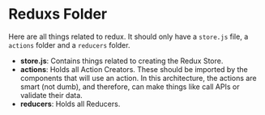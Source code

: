 # Reduxs Folder

Here are all things related to redux. It should only have a `store.js` file, a `actions` folder and a `reducers` folder.

- **store.js**: Contains things related to creating the Redux Store.
- **actions**: Holds all Action Creators. These should be imported by the components that will use an action. In this architecture, the actions are smart (not dumb), and therefore, can make things like call APIs or validate their data.
- **reducers**: Holds all Reducers.